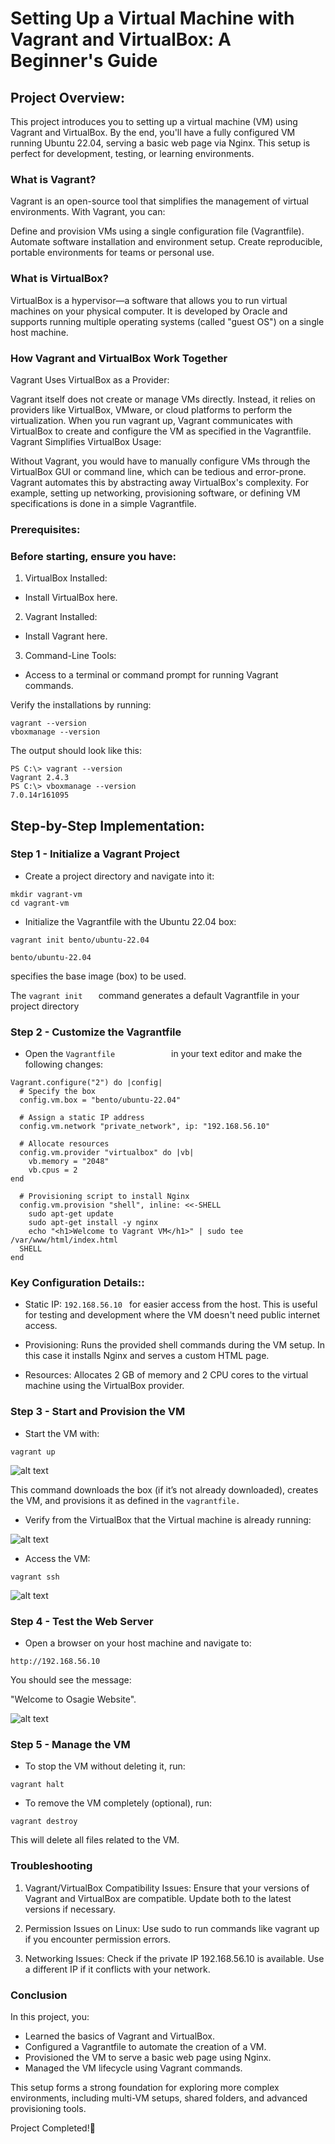 # Setting Up a Virtual Machine with Vagrant and VirtualBox: A Beginner's Guide

## Project Overview:
This project introduces you to setting up a virtual machine (VM) using Vagrant and VirtualBox. By the end, you'll have a fully configured VM running Ubuntu 22.04, serving a basic web page via Nginx. This setup is perfect for development, testing, or learning environments.

### What is Vagrant?
Vagrant is an open-source tool that simplifies the management of virtual environments. With Vagrant, you can:

Define and provision VMs using a single configuration file (Vagrantfile).
Automate software installation and environment setup.
Create reproducible, portable environments for teams or personal use.

### What is VirtualBox?
VirtualBox is a hypervisor—a software that allows you to run virtual machines on your physical computer. It is developed by Oracle and supports running multiple operating systems (called "guest OS") on a single host machine.

### How Vagrant and VirtualBox Work Together
Vagrant Uses VirtualBox as a Provider:

Vagrant itself does not create or manage VMs directly. Instead, it relies on providers like VirtualBox, VMware, or cloud platforms to perform the virtualization.
When you run vagrant up, Vagrant communicates with VirtualBox to create and configure the VM as specified in the Vagrantfile.
Vagrant Simplifies VirtualBox Usage:

Without Vagrant, you would have to manually configure VMs through the VirtualBox GUI or command line, which can be tedious and error-prone.
Vagrant automates this by abstracting away VirtualBox's complexity. For example, setting up networking, provisioning software, or defining VM specifications is done in a simple Vagrantfile.

### Prerequisites:

### Before starting, ensure you have:

1. VirtualBox Installed:
* Install VirtualBox here.

2. Vagrant Installed:
* Install Vagrant here.

3. Command-Line Tools:
* Access to a terminal or command prompt for running Vagrant commands.

Verify the installations by running:

```
vagrant --version
vboxmanage --version
```

The output should look like this:

```
PS C:\> vagrant --version
Vagrant 2.4.3
PS C:\> vboxmanage --version
7.0.14r161095
```

## Step-by-Step Implementation:

### Step 1 - Initialize a Vagrant Project


* Create a project directory and navigate into it:

```
mkdir vagrant-vm
cd vagrant-vm
```

* Initialize the Vagrantfile with the Ubuntu 22.04 box:

```
vagrant init bento/ubuntu-22.04
```

``` 
bento/ubuntu-22.04
````

specifies the   base image (box) to be used.

The ```vagrant init  
    ```
command generates a default Vagrantfile in your project directory

### Step 2 - Customize the Vagrantfile

* Open the ```Vagrantfile           
           ```
in your text editor and make the following changes:

```
Vagrant.configure("2") do |config|
  # Specify the box
  config.vm.box = "bento/ubuntu-22.04"

  # Assign a static IP address
  config.vm.network "private_network", ip: "192.168.56.10"

  # Allocate resources
  config.vm.provider "virtualbox" do |vb|
    vb.memory = "2048"
    vb.cpus = 2
end

  # Provisioning script to install Nginx
  config.vm.provision "shell", inline: <<-SHELL
    sudo apt-get update
    sudo apt-get install -y nginx
    echo "<h1>Welcome to Vagrant VM</h1>" | sudo tee /var/www/html/index.html
  SHELL
end
```
### Key Configuration Details::

* Static IP: ```192.168.56.10
             ```
for easier access from the host. This is useful for testing and development where the VM doesn't need public internet access.

* Provisioning: Runs the provided shell commands during the VM setup. In this case it installs Nginx and serves a custom HTML page.

* Resources: Allocates 2 GB of memory and 2 CPU cores to the virtual machine using the VirtualBox provider.

### Step 3 - Start and Provision the VM

* Start the VM with:


```
vagrant up
```
![alt text](image/Vagrant-up.png)

This command downloads the box (if it’s not already downloaded), creates the VM, and provisions it as defined in the ```
       vagrantfile.
       ```

* Verify from the VirtualBox that the Virtual machine is already running:


![alt text](image/Vm-osagie.png)


* Access the VM:

```
vagrant ssh
```
![alt text](image/Vm-ssh.png)

### Step 4 - Test the Web Server

* Open a browser on your host machine and navigate to:

```
http://192.168.56.10
```
You should see the message:

"Welcome to Osagie Website".

![alt text](image/Vagrant-browser.png)

### Step 5 - Manage the VM
    
* To stop the VM without deleting it, run:

```
vagrant halt
```

* To remove the VM completely (optional), run:

```
vagrant destroy
```

This will delete all files related to the VM.

### Troubleshooting

1. Vagrant/VirtualBox Compatibility Issues: Ensure that your versions of Vagrant and VirtualBox are compatible. Update both to the latest versions if necessary.

2. Permission Issues on Linux: Use sudo to run commands like vagrant up if you encounter permission errors.

3. Networking Issues: Check if the private IP 192.168.56.10 is available. Use a different IP if it conflicts with your network.

### Conclusion

In this project, you:

* Learned the basics of Vagrant and VirtualBox.
* Configured a Vagrantfile to automate the creation of a VM.
* Provisioned the VM to serve a basic web page using Nginx.
* Managed the VM lifecycle using Vagrant commands.

This setup forms a strong foundation for exploring more complex environments, including multi-VM setups, shared folders, and advanced provisioning tools.

Project Completed!🎉